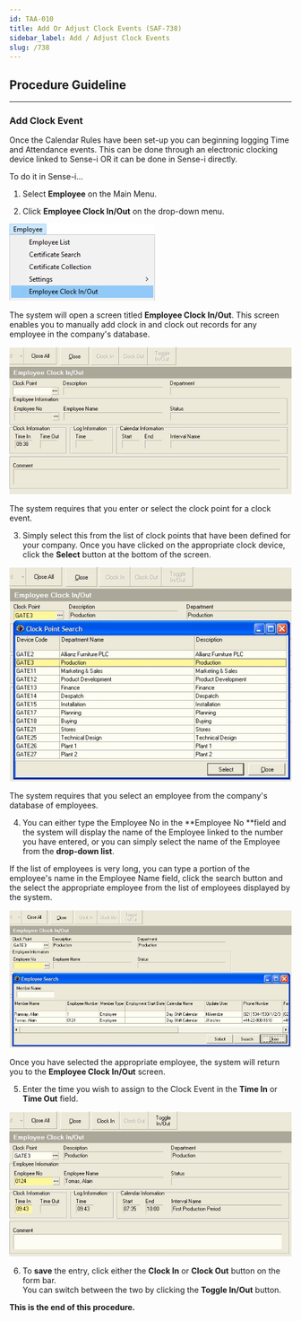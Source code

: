 ```yaml
---
id: TAA-010
title: Add Or Adjust Clock Events (SAF-738)
sidebar_label: Add / Adjust Clock Events
slug: /738
---
```

## Procedure Guideline
___

### Add Clock Event  

Once the Calendar Rules have been set-up you can beginning logging Time
and Attendance events. This can be done through an electronic clocking
device linked to Sense-i OR it can be done in Sense-i directly.

To do it in Sense-i...  

1.  Select **Employee** on the Main Menu.  

2.  Click **Employee Clock In/Out** on the drop-down menu.  

![](../static/img/docs/TAA-010/image1.jpg)  

The system will open a screen titled **Employee Clock In/Out**. This screen
enables you to manually add clock in and clock out records for any
employee in the company's database.  

![](../static/img/docs/TAA-010/image2.jpg)  

The system requires that you enter or select the clock point for a clock
event.  

3.  Simply select this from the list of clock points that have been
defined for your company. Once you have clicked on the appropriate clock
device, click the **Select** button at the bottom of the screen.  

![](../static/img/docs/TAA-010/image3.jpg)  

The system requires that you select an employee from the company's
database of employees.  

4.  You can either type the Employee No in the
**Employee No **field and the system will display the name of the Employee
linked to the number you have entered, or you can simply select the name
of the Employee from the **drop-down list**.  

If the list of employees is
very long, you can type a portion of the employee's name in the Employee
Name field, click the search button and the select the appropriate
employee from the list of employees displayed by the system.  

![](../static/img/docs/TAA-010/image4.jpg)  

Once you have selected the appropriate employee, the system will return
you to the **Employee Clock In/Out** screen.

5.  Enter the time you wish to assign to the Clock Event in the **Time In** or
**Time Out** field.

![](../static/img/docs/TAA-010/image5.jpg)  

6.  To **save** the entry, click either the **Clock In** or **Clock Out** button on the
form bar.  
    You can switch between the two by clicking the **Toggle In/Out**
button.  

**This is the end of this procedure.**

